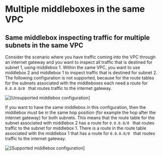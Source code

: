 # Multiple middleboxes in the same VPC<a name="multiple-middlebox-configurations"></a>

## Same middlebox inspecting traffic for multiple subnets in the same VPC<a name="multiple-middleboxes"></a>

Consider the scenario where you have traffic coming into the VPC through an internet gateway and you want to inspect all traffic that is destined for subnet 1, using middlebox 1\. Within the same VPC, you want to use middlebox 2 and middlebox 1 to inspect traffic that is destined for subnet 2\. The following configuration is not supported, because for the route tables for the subnets associated with the middleboxes each need a route for `0.0.0.0/0 ` that routes traffic to the internet gateway\.

![\[Unsupported middlebox configuration\]](http://docs.aws.amazon.com/vpc/latest/userguide/images/multiple-middlebox-not-supported.png)

If you want to have the same middlebox in this configuration, then the middlebox must be in the same hop position \(for example the hop after the internet gateway\) for both subnets\. This means that the route table for the subnet associated with middlebox 2 has a route for `0.0.0.0/0 ` that routes traffic to the subnet for middlebox 1\. There is a route in the route table associated with the middlebox 1 that has a route for `0.0.0.0/0 ` that routes traffic to the internet gateway\.

![\[Supported middlebox configuration\]](http://docs.aws.amazon.com/vpc/latest/userguide/images/multiple-middlebox-supported.png)
